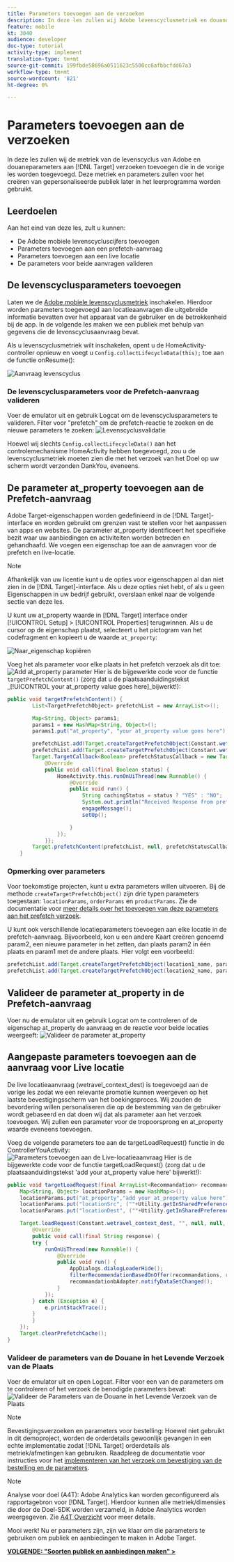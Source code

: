 ```yaml
---
title: Parameters toevoegen aan de verzoeken
description: In deze les zullen wij Adobe levenscyclusmetriek en douaneparameters aan de verzoeken van het Doel toevoegen in de vorige les. Deze metriek en parameters zullen voor het creëren van gepersonaliseerde publiek later in het leerprogramma worden gebruikt.
feature: mobile
kt: 3040
audience: developer
doc-type: tutorial
activity-type: implement
translation-type: tm+mt
source-git-commit: 199fbde58696a0511623c5500cc6afbbcfdd67a3
workflow-type: tm+mt
source-wordcount: '821'
ht-degree: 0%

---
```



# Parameters toevoegen aan de verzoeken

In deze les zullen wij de metriek van de levenscyclus van Adobe en douaneparameters aan [!DNL Target] verzoeken toevoegen die in de vorige les worden toegevoegd. Deze metriek en parameters zullen voor het creëren van gepersonaliseerde publiek later in het leerprogramma worden gebruikt.

## Leerdoelen

Aan het eind van deze les, zult u kunnen:

* De Adobe mobiele levenscycluscijfers toevoegen
* Parameters toevoegen aan een prefetch-aanvraag
* Parameters toevoegen aan een live locatie
* De parameters voor beide aanvragen valideren

## De levenscyclusparameters toevoegen

Laten we de [Adobe mobiele levenscyclusmetriek](https://docs.adobe.com/content/help/en/mobile-services/android/metrics.html) inschakelen. Hierdoor worden parameters toegevoegd aan locatieaanvragen die uitgebreide informatie bevatten over het apparaat van de gebruiker en de betrokkenheid bij de app. In de volgende les maken we een publiek met behulp van gegevens die de levenscyclusaanvraag bevat.

Als u levenscyclusmetriek wilt inschakelen, opent u de HomeActivity-controller opnieuw en voegt u `Config.collectLifecycleData(this);` toe aan de functie onResume():

![Aanvraag levenscyclus](assets/lifecycle_code.jpg)

### De levenscyclusparameters voor de Prefetch-aanvraag valideren

Voer de emulator uit en gebruik Logcat om de levenscyclusparameters te valideren. Filter voor &quot;prefetch&quot; om de prefetch-reactie te zoeken en de nieuwe parameters te zoeken:
![Levenscyclusvalidatie](assets/lifecycle_validation.jpg)

Hoewel wij slechts `Config.collectLifecycleData()` aan het controlemechanisme HomeActivity hebben toegevoegd, zou u de levenscyclusmetriek moeten zien die met het verzoek van het Doel op uw scherm wordt verzonden DankYou, eveneens.

## De parameter at_property toevoegen aan de Prefetch-aanvraag

Adobe Target-eigenschappen worden gedefinieerd in de [!DNL Target]-interface en worden gebruikt om grenzen vast te stellen voor het aanpassen van apps en websites. De parameter at_property identificeert het specifieke bezit waar uw aanbiedingen en activiteiten worden betreden en gehandhaafd. We voegen een eigenschap toe aan de aanvragen voor de prefetch en live-locatie.

>[!NOTE]
>
>Afhankelijk van uw licentie kunt u de opties voor eigenschappen al dan niet zien in de [!DNL Target]-interface. Als u deze opties niet hebt, of als u geen Eigenschappen in uw bedrijf gebruikt, overslaan enkel naar de volgende sectie van deze les.

U kunt uw at_property waarde in [!DNL Target] interface onder [!UICONTROL Setup] > [!UICONTROL Properties] terugwinnen.  Als u de cursor op de eigenschap plaatst, selecteert u het pictogram van het codefragment en kopieert u de waarde `at_property`:

![Naar_eigenschap kopiëren](assets/at_property_interface.jpg)

Voeg het als parameter voor elke plaats in het prefetch verzoek als dit toe:
![Add at_property parameter](assets/params_at_property.jpg)
Hier is de bijgewerkte code voor de functie `targetPrefetchContent()` (zorg dat u de plaatsaanduidingstekst _[!UICONTROL your at_property value goes here]_bijwerkt!):

```java
public void targetPrefetchContent() {
        List<TargetPrefetchObject> prefetchList = new ArrayList<>();

        Map<String, Object> params1;
        params1 = new HashMap<String, Object>();
        params1.put("at_property", "your at_property value goes here");

        prefetchList.add(Target.createTargetPrefetchObject(Constant.wetravel_engage_home, params1));
        prefetchList.add(Target.createTargetPrefetchObject(Constant.wetravel_engage_search, params1));
        Target.TargetCallback<Boolean> prefetchStatusCallback = new Target.TargetCallback<Boolean>() {
            @Override
            public void call(final Boolean status) {
                HomeActivity.this.runOnUiThread(new Runnable() {
                    @Override
                    public void run() {
                        String cachingStatus = status ? "YES" : "NO";
                        System.out.println("Received Response from prefetch : " + cachingStatus);
                        engageMessage();
                        setUp();

                    }
                });
            }};
        Target.prefetchContent(prefetchList, null, prefetchStatusCallback);
    }
```

### Opmerking over parameters

Voor toekomstige projecten, kunt u extra parameters willen uitvoeren. Bij de methode `createTargetPrefetchObject()` zijn drie typen parameters toegestaan: `locationParams`, `orderParams` en `productParams`. Zie de documentatie voor [meer details over het toevoegen van deze parameters aan het prefetch verzoek](https://docs.adobe.com/content/help/en/mobile-services/android/target-android/c-mob-target-prefetch-android.html).

U kunt ook verschillende locatieparameters toevoegen aan elke locatie in de prefetch-aanvraag. Bijvoorbeeld, kon u een andere Kaart creëren genoemd param2, een nieuwe parameter in het zetten, dan plaats param2 in één plaats en param1 met de andere plaats. Hier volgt een voorbeeld:

```java
prefetchList.add(Target.createTargetPrefetchObject(location1_name, params1);
prefetchList.add(Target.createTargetPrefetchObject(location2_name, params2);
```

## Valideer de parameter at_property in de Prefetch-aanvraag

Voer nu de emulator uit en gebruik Logcat om te controleren of de eigenschap at_property de aanvraag en de reactie voor beide locaties weergeeft:
![Valideer de parameter at_property](assets/parameters_at_property_validation.jpg)

## Aangepaste parameters toevoegen aan de aanvraag voor Live locatie

De live locatieaanvraag (wetravel_context_dest) is toegevoegd aan de vorige les zodat we een relevante promotie kunnen weergeven op het laatste bevestigingsscherm van het boekingsproces. Wij zouden de bevordering willen personaliseren die op de bestemming van de gebruiker wordt gebaseerd en dat doen wij dat als parameter aan het verzoek toevoegen. Wij zullen een parameter voor de tropoorsprong en at_property waarde eveneens toevoegen.

Voeg de volgende parameters toe aan de targetLoadRequest() functie in de ControllerYouActivity:
![Parameters toevoegen aan de Live-locatieaanvraag](assets/parameters_live_location.jpg)
Hier is de bijgewerkte code voor de functie targetLoadRequest() (zorg dat u de plaatsaanduidingstekst &#39;add your at_property value here&#39; bijwerkt!):

```java
public void targetLoadRequest(final ArrayList<Recommandation> recommandations) {
    Map<String, Object> locationParams = new HashMap<>();
    locationParams.put("at_property","add your at_property value here");
    locationParams.put("locationSrc", (""+Utility.getInSharedPreference(ThankYouActivity.this,Constant.departure,"")));
    locationParams.put("locationDest", (""+Utility.getInSharedPreference(ThankYouActivity.this,Constant.destination,"")));

    Target.loadRequest(Constant.wetravel_context_dest, "", null, null, locationParams, new Target.TargetCallback<String>() {
        @Override
        public void call(final String response) {
        try {
            runOnUiThread(new Runnable() {
                @Override
                public void run() {
                    AppDialogs.dialogLoaderHide();
                    filterRecommendationBasedOnOffer(recommandations, response);
                    recommandationbAdapter.notifyDataSetChanged();
                }
            });
        } catch (Exception e) {
            e.printStackTrace();
        }
        }
    });
    Target.clearPrefetchCache();
}
```

### Valideer de parameters van de Douane in het Levende Verzoek van de Plaats

Voer de emulator uit en open Logcat. Filter voor een van de parameters om te controleren of het verzoek de benodigde parameters bevat:
![Valideer de Parameters van de Douane in het Levende Verzoek van de Plaats](assets/parameters_live_location_validation.jpg)

>[!NOTE]
>
>Bevestigingsverzoeken en parameters voor bestelling: Hoewel niet gebruikt in dit demoproject, worden de orderdetails gewoonlijk gevangen in een echte implementatie zodat [!DNL Target] orderdetails als metriek/afmetingen kan gebruiken. Raadpleeg de documentatie voor instructies voor het [implementeren van het verzoek om bevestiging van de bestelling en de parameters](https://docs.adobe.com/content/help/en/mobile-services/android/target-android/c-target-methods.html).

>[!NOTE]
>
>Analyse voor doel (A4T): Adobe Analytics kan worden geconfigureerd als rapportagebron voor [!DNL Target]. Hierdoor kunnen alle metriek/dimensies die door de Doel-SDK worden verzameld, in Adobe Analytics worden weergegeven. Zie [A4T Overzicht](https://docs.adobe.com/content/help/en/target/using/integrate/a4t/a4t.html) voor meer details.

Mooi werk! Nu er parameters zijn, zijn we klaar om die parameters te gebruiken om publiek en aanbiedingen te maken in Adobe Target.

**[VOLGENDE: &quot;Soorten publiek en aanbiedingen maken&quot; >](create-audiences-and-offers.md)**

